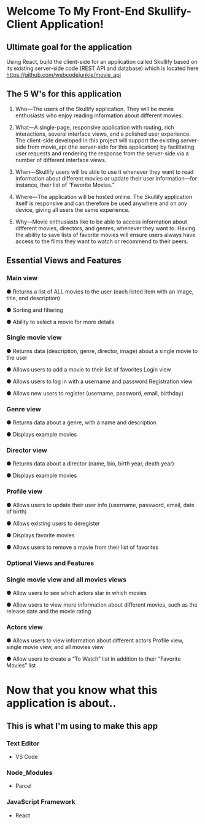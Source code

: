 # Welcome To My Front-End Skullify-Client Application!

## Ultimate goal for the application

Using React, build the client-side for an application called Skullify based on its existing
server-side code (REST API and database) which is located here https://github.com/webcodejunkie/movie_api

## The 5 W's for this application

1. Who—The users of the Skullify application. They will be movie enthusiasts who enjoy
reading information about different movies.

2. What—A single-page, responsive application with routing, rich interactions, several
interface views, and a polished user experience. The client-side developed in this
project will support the existing server-side from movie_api (the server-side for this application) by facilitating user
requests and rendering the response from the server-side via a number of different
interface views.

3. When—Skullify users will be able to use it whenever they want to read information about
different movies or update their user information—for instance, their list of “Favorite
Movies.”

4. Where—The application will be hosted online. The Skullify application itself is responsive
and can therefore be used anywhere and on any device, giving all users the same
experience.

5. Why—Movie enthusiasts like to be able to access information about different movies,
directors, and genres, whenever they want to. Having the ability to save lists of favorite
movies will ensure users always have access to the films they want to watch or
recommend to their peers.

## Essential Views and Features
### Main view

● Returns a list of ALL movies to the user (each listed item with an image, title, and
description)

● Sorting and filtering

● Ability to select a movie for more details

### Single movie view
● Returns data (description, genre, director, image) about a single movie to the user

● Allows users to add a movie to their list of favorites
Login view

● Allows users to log in with a username and password
Registration view

● Allows new users to register (username, password, email, birthday)

### Genre view
● Returns data about a genre, with a name and description

● Displays example movies
### Director view

● Returns data about a director (name, bio, birth year, death year)

● Displays example movies

### Profile view
● Allows users to update their user info (username, password, email, date of birth)

● Allows existing users to deregister

● Displays favorite movies

● Allows users to remove a movie from their list of favorites
### Optional Views and Features

### Single movie view and all movies views
● Allow users to see which actors star in which movies

● Allow users to view more information about different movies, such as the release date
and the movie rating

### Actors view
● Allows users to view information about different actors
Profile view, single movie view, and all movies view

● Allow users to create a “To Watch” list in addition to their “Favorite Movies” list

# Now that you know what this application is about..

## This is what I'm using to make this app

### Text Editor
- VS Code

### Node_Modules
- Parcel

### JavaScript Framework
- React
